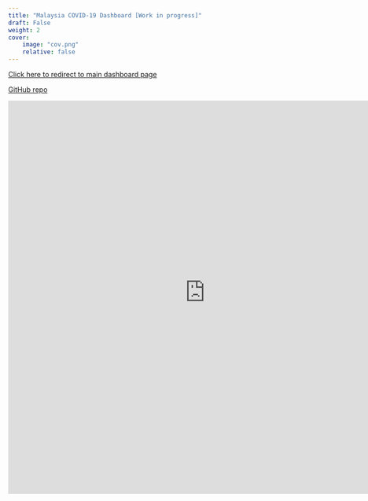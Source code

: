 ```yaml
---
title: "Malaysia COVID-19 Dashboard [Work in progress]"
draft: False
weight: 2
cover:
    image: "cov.png"
    relative: false
---
```

[Click here to redirect to main dashboard page](https://justintzeji-malaysia-covid-dashboard-app-qy55h0.streamlitapp.com/)

[GitHub repo](https://github.com/JustinTzeJi/malaysia-covid-dashboard)

<iframe src="https://justintzeji-malaysia-covid-dashboard-app-qy55h0.streamlitapp.com/?embedded=true" width="800" height="800" frameBorder="0">Your browser does not load iframe</iframe>